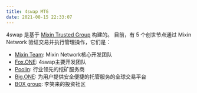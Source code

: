 ```yaml
---
title: 4swap MTG
date: 2021-08-15 22:33:07
---
```


4swap 是基于 [Mixin Trusted Group](https://developers.mixin.one/document/mainnet/mtg) 构建的。 目前，有 5 个创世节点通过 Mixin Network 验证交易并执行管理操作，它们是：

- [Mixin Team](https://mixin.one/): Mixin Network核心开发团队
- [Fox.ONE](https://fox.one/): 4swap主要开发团队
- [Poolin](https://poolin.com/): 行业领先的挖矿服务商
- [Big.ONE](https://big.one/): 为用户提供安全便捷的托管服务的全球交易平台
- [BOX group](https://onregularinvesting.com/): 李笑来的投资社区

